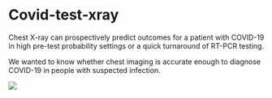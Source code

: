 # Covid-test-xray
Chest X-ray can prospectively predict outcomes for a patient with COVID-19 in high pre-test probability settings or a quick turnaround of RT-PCR testing.

We wanted to know whether chest imaging is accurate enough to diagnose COVID-19 in people with suspected infection.

<p> <img src='https://c.files.bbci.co.uk/5A82/production/_112107132_credit-ucsdhealth.png'></p> 
